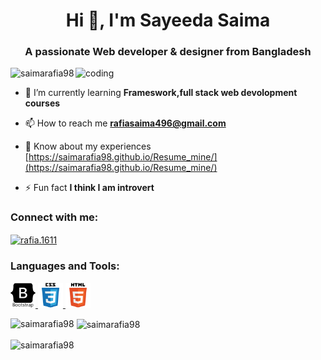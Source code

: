 <h1 align="center">Hi 👋, I'm Sayeeda Saima</h1>
<h3 align="center">A passionate Web developer & designer from Bangladesh</h3>

<img align="right" alt="coding" width="400" src="https://miro.medium.com/max/960/0*VdGSN-BnfkptC63j.gif">

<p align="left"> <img src="https://komarev.com/ghpvc/?username=saimarafia98&label=Profile%20views&color=0e75b6&style=flat" alt="saimarafia98" /> </p>

- 🌱 I’m currently learning **Frameswork,full stack web devolopment courses**

- 📫 How to reach me **rafiasaima496@gmail.com**

- 📄 Know about my experiences [https://saimarafia98.github.io/Resume_mine/](https://saimarafia98.github.io/Resume_mine/)

- ⚡ Fun fact **I think I am introvert**

<h3 align="left">Connect with me:</h3>
<p align="left">
<a href="https://fb.com/rafia.1611" target="blank"><img align="center" src="https://raw.githubusercontent.com/rahuldkjain/github-profile-readme-generator/master/src/images/icons/Social/facebook.svg" alt="rafia.1611" height="30" width="40" /></a>
</p>

<h3 align="left">Languages and Tools:</h3>
<p align="left"> <a href="https://getbootstrap.com" target="_blank" rel="noreferrer"> <img src="https://raw.githubusercontent.com/devicons/devicon/master/icons/bootstrap/bootstrap-plain-wordmark.svg" alt="bootstrap" width="40" height="40"/> </a> <a href="https://www.w3schools.com/css/" target="_blank" rel="noreferrer"> <img src="https://raw.githubusercontent.com/devicons/devicon/master/icons/css3/css3-original-wordmark.svg" alt="css3" width="40" height="40"/> </a> <a href="https://www.w3.org/html/" target="_blank" rel="noreferrer"> <img src="https://raw.githubusercontent.com/devicons/devicon/master/icons/html5/html5-original-wordmark.svg" alt="html5" width="40" height="40"/> </a> </p>

<p><img align="left" src="https://github-readme-stats.vercel.app/api/top-langs?username=saimarafia98&show_icons=true&locale=en&layout=compact" alt="saimarafia98" /></p>

<p>&nbsp;<img align="center" src="https://github-readme-stats.vercel.app/api?username=saimarafia98&show_icons=true&locale=en" alt="saimarafia98" /></p>

<p><img align="center" src="https://github-readme-streak-stats.herokuapp.com/?user=saimarafia98&" alt="saimarafia98" /></p>

